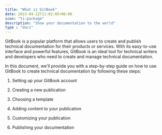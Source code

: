 ```yaml
---
title: "What is GitBook"
date: 2023-04-22T11:02:05+06:00
icon: "ti-package"
description: "Show your documentation to the world"
type : "docs"
---
```


GitBook is a popular platform that allows users to create and publish technical documentation for
their products or services. With its easy-to-use interface and powerful features, GitBook is an ideal
tool for technical writers and developers who need to create and manage technical documentation.

In this document, we'll provide you with a step-by-step guide on how to use GitBook to create technical
documentation by following these steps:

1. Setting up your GitBook account

2. Creating a new publication

3. Choosing a template

4. Adding content to your publication

5. Customizing your publication

6. Publishing your documentation